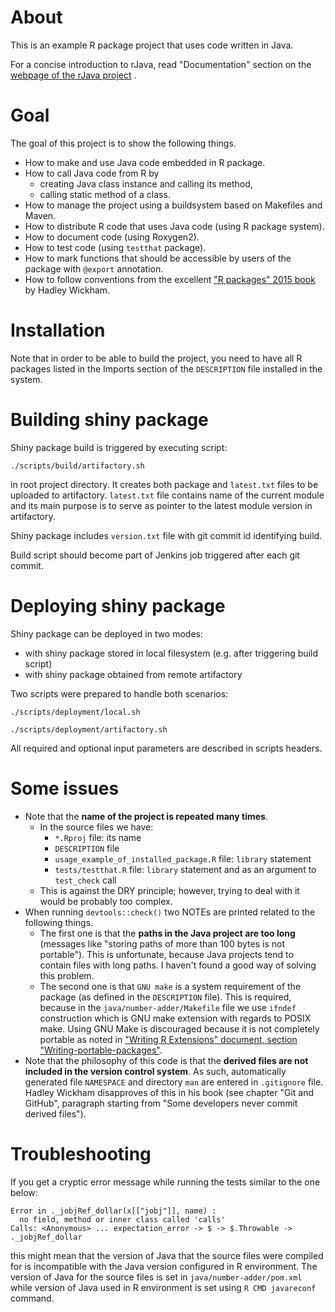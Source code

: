 # About

This is an example R package project that uses code written in Java.

For a concise introduction to rJava, read "Documentation" section on the [webpage of the rJava project](https://www.rforge.net/rJava/) .

# Goal

The goal of this project is to show the following things.

- How to make and use Java code embedded in R package.
- How to call Java code from R by
    - creating Java class instance and calling its method,
    - calling static method of a class.
- How to manage the project using a buildsystem based on Makefiles and Maven.
- How to distribute R code that uses Java code (using R package system).
- How to document code (using Roxygen2).
- How to test code (using `testthat` package).
- How to mark functions that should be accessible by users of the package with `@export` annotation.
- How to follow conventions from the excellent ["R packages" 2015 book][Rp] by Hadley Wickham.

[Rp]: (http://r-pkgs.had.co.nz/)

# Installation

Note that in order to be able to build the project, you need to have all R packages listed in the Imports section of the `DESCRIPTION` file installed in the system.

# Building shiny package

Shiny package build is triggered by executing script:

`./scripts/build/artifactory.sh`

in root project directory. It creates both package and `latest.txt` files to be uploaded to artifactory.
`latest.txt` file contains name of the current module and its main purpose is to serve as pointer to the latest module version in artifactory.

Shiny package includes `version.txt` file with git commit id identifying build.

Build script should become part of Jenkins job triggered after each git commit.

# Deploying shiny package

Shiny package can be deployed in two modes:
- with shiny package stored in local filesystem (e.g. after triggering build script)
- with shiny package obtained from remote artifactory

Two scripts were prepared to handle both scenarios:

`./scripts/deployment/local.sh`

`./scripts/deployment/artifactory.sh`

All required and optional input parameters are described in scripts headers.

# Some issues

- Note that the **name of the project is repeated many times**.
    - In the source files we have:
        - `*.Rproj` file: its name
        - `DESCRIPTION` file
        - `usage_example_of_installed_package.R` file: `library` statement
        - `tests/testthat.R` file: `library` statement and as an argument to `test_check` call
    - This is against the DRY principle; however, trying to deal with it would be probably too complex. 
- When running `devtools::check()` two NOTEs are printed related to the following things.
    - The first one is that the **paths in the Java project are too long** (messages like "storing paths of more than 100 bytes is not portable"). This is unfortunate, because Java projects tend to contain files with long paths. I haven't found a good way of solving this problem.
    - The second one is that `GNU make` is a system requirement of the package (as defined in the `DESCRIPTION` file). This is required, because in the `java/number-adder/Makefile` file we use `ifndef` construction which is GNU make extension with regards to POSIX make. Using GNU Make is discouraged because it is not completely portable as noted in ["Writing R Extensions" document, section "Writing-portable-packages"][1].
- Note that the philosophy of this code is that the **derived files are not included in the version control system**. As such, automatically generated file `NAMESPACE` and directory `man` are entered in `.gitignore` file. Hadley Wickham disapproves of this in his book (see chapter "Git and GitHub", paragraph starting from "Some developers never commit derived files").

[1]: https://cran.r-project.org/doc/manuals/r-release/R-exts.html#Writing-portable-packages

# Troubleshooting

If you get a cryptic error message while running the tests similar to the one below:

    Error in ._jobjRef_dollar(x[["jobj"]], name) :
      no field, method or inner class called 'calls'
    Calls: <Anonymous> ... expectation_error -> $ -> $.Throwable -> ._jobjRef_dollar

this might mean that the version of Java that the source files were compiled for is incompatible with the Java version configured in R environment. The version of Java for the source files is set in `java/number-adder/pom.xml` while version of Java used in R environment is set using `R CMD javareconf` command.
